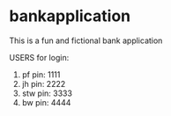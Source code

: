 # bankapplication
This is a fun and fictional bank application

USERS for login:

1. pf pin: 1111
2. jh pin: 2222
3. stw pin: 3333
4. bw pin: 4444
